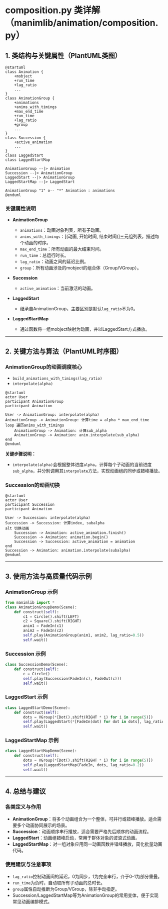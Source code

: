 # composition.py 类详解（manimlib/animation/composition.py）

## 1. 类结构与关键属性（PlantUML类图）

```plantuml
@startuml
class Animation {
    +mobject
    +run_time
    +lag_ratio
    ...
}
class AnimationGroup {
    +animations
    +anims_with_timings
    +max_end_time
    +run_time
    +lag_ratio
    +group
    ...
}
class Succession {
    +active_animation
    ...
}
class LaggedStart
class LaggedStartMap

AnimationGroup --|> Animation
Succession --|> AnimationGroup
LaggedStart --|> AnimationGroup
LaggedStartMap --|> LaggedStart

AnimationGroup "1" o-- "*" Animation : animations
@enduml
```

### 关键属性说明

- **AnimationGroup**
  - `animations`：动画对象列表，所有子动画。
  - `anims_with_timings`：[(动画, 开始时间, 结束时间)]三元组列表，描述每个动画的时序。
  - `max_end_time`：所有动画的最大结束时间。
  - `run_time`：总运行时长。
  - `lag_ratio`：动画之间的延迟比例。
  - `group`：所有动画涉及的mobject的组合体（Group/VGroup）。

- **Succession**
  - `active_animation`：当前激活的动画。

- **LaggedStart**
  - 继承自AnimationGroup，主要区别是默认`lag_ratio`不为0。

- **LaggedStartMap**
  - 通过函数将一组mobject映射为动画，并以LaggedStart方式播放。

---

## 2. 关键方法与算法（PlantUML时序图）

### AnimationGroup的动画调度核心

- `build_animations_with_timings(lag_ratio)`
- `interpolate(alpha)`

```plantuml
@startuml
actor User
participant AnimationGroup
participant Animation

User -> AnimationGroup: interpolate(alpha)
AnimationGroup -> AnimationGroup: 计算time = alpha * max_end_time
loop 遍历anims_with_timings
    AnimationGroup -> Animation: 计算sub_alpha
    AnimationGroup -> Animation: anim.interpolate(sub_alpha)
end
@enduml
```

**关键步骤说明：**
- `interpolate(alpha)`会根据整体进度`alpha`，计算每个子动画的当前进度`sub_alpha`，并分别调用其`interpolate`方法，实现动画组的同步或错峰播放。

### Succession的动画切换

```plantuml
@startuml
actor User
participant Succession
participant Animation

User -> Succession: interpolate(alpha)
Succession -> Succession: 计算index, subalpha
alt 切换动画
    Succession -> Animation: active_animation.finish()
    Succession -> Animation: animation.begin()
    Succession -> Succession: active_animation = animation
end
Succession -> Animation: animation.interpolate(subalpha)
@enduml
```

---

## 3. 使用方法与高质量代码示例

### AnimationGroup 示例

```python
from manimlib import *
class AnimationGroupDemo(Scene):
    def construct(self):
        c1 = Circle().shift(LEFT)
        c2 = Square().shift(RIGHT)
        anim1 = FadeIn(c1)
        anim2 = FadeIn(c2)
        self.play(AnimationGroup(anim1, anim2, lag_ratio=0.5))
        self.wait()
```

### Succession 示例

```python
class SuccessionDemo(Scene):
    def construct(self):
        c = Circle()
        self.play(Succession(FadeIn(c), FadeOut(c)))
        self.wait()
```

### LaggedStart 示例

```python
class LaggedStartDemo(Scene):
    def construct(self):
        dots = VGroup(*[Dot().shift(RIGHT * i) for i in range(5)])
        self.play(LaggedStart(*[FadeIn(dot) for dot in dots], lag_ratio=0.2))
        self.wait()
```

### LaggedStartMap 示例

```python
class LaggedStartMapDemo(Scene):
    def construct(self):
        dots = VGroup(*[Dot().shift(RIGHT * i) for i in range(5)])
        self.play(LaggedStartMap(FadeIn, dots, lag_ratio=0.2))
        self.wait()
```

---

## 4. 总结与建议

### 各类定义与作用

- **AnimationGroup**：将多个动画组合为一个整体，可并行或错峰播放。适合需要多个动画协同展示的场景。
- **Succession**：动画顺序串行播放，适合需要严格先后顺序的动画流程。
- **LaggedStart**：动画组错峰启动，常用于群体对象的波浪式动画。
- **LaggedStartMap**：对一组对象应用同一动画函数并错峰播放，简化批量动画代码。

### 使用建议与注意事项

- `lag_ratio`控制动画间的延迟，0为同步，1为完全串行，介于0-1为部分重叠。
- `run_time`为负时，自动取所有子动画的总时长。
- `group`属性自动推断为Group/VGroup，除非手动指定。
- Succession/LaggedStartMap等为AnimationGroup的常用变体，便于实现常见动画编排模式。
